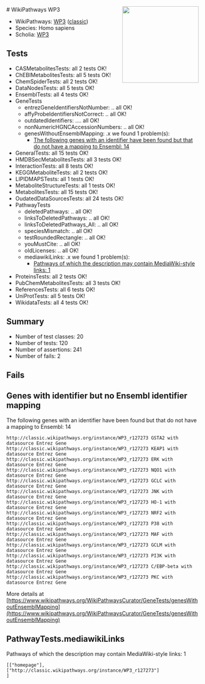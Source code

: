 <img style="float: right; width: 200px" src="https://upload.wikimedia.org/wikipedia/commons/thumb/8/83/Wplogo_with_text_500.png/640px-Wplogo_with_text_500.png" />
# WikiPathways WP3

* WikiPathways: [WP3](https://wikipathways.org/pathways/WP3) ([classic](https://classic.wikipathways.org/instance/WP3))
* Species: Homo sapiens
* Scholia: [WP3](https://scholia.toolforge.org/wikipathways/WP3)
## Tests
* CASMetabolitesTests: all 2 tests OK!
* ChEBIMetabolitesTests: all 5 tests OK!
* ChemSpiderTests: all 2 tests OK!
* DataNodesTests: all 5 tests OK!
* EnsemblTests: all 4 tests OK!
* GeneTests
    * entrezGeneIdentifiersNotNumber: .. all OK!
    * affyProbeIdentifiersNotCorrect: .. all OK!
    * outdatedIdentifiers: .... all OK!
    * nonNumericHGNCAccessionNumbers: .. all OK!
    * genesWithoutEnsemblMapping: .x we found 1 problem(s):
        * [The following genes with an identifier have been found but that do not have a mapping to Ensembl: 14](#c4e54311)
* GeneralTests: all 15 tests OK!
* HMDBSecMetabolitesTests: all 3 tests OK!
* InteractionTests: all 8 tests OK!
* KEGGMetaboliteTests: all 2 tests OK!
* LIPIDMAPSTests: all 1 tests OK!
* MetaboliteStructureTests: all 1 tests OK!
* MetabolitesTests: all 15 tests OK!
* OudatedDataSourcesTests: all 24 tests OK!
* PathwayTests
    * deletedPathways: .. all OK!
    * linksToDeletedPathways: .. all OK!
    * linksToDeletedPathways_All: .. all OK!
    * speciesMismatch: .. all OK!
    * testRoundedRectangle: .. all OK!
    * youMustCite: .. all OK!
    * oldLicenses: .. all OK!
    * mediawikiLinks: .x we found 1 problem(s):
        * [Pathways of which the description may contain MediaWiki-style links: 1](#da69cf45)
* ProteinsTests: all 2 tests OK!
* PubChemMetabolitesTests: all 3 tests OK!
* ReferencesTests: all 6 tests OK!
* UniProtTests: all 5 tests OK!
* WikidataTests: all 4 tests OK!


## Summary

* Number of test classes: 20
* Number of tests: 120
* Number of assertions: 241
* Number of fails: 2

## Fails

<a name="c4e54311" />

## Genes with identifier but no Ensembl identifier mapping

The following genes with an identifier have been found but that do not have a mapping to Ensembl: 14
```
http://classic.wikipathways.org/instance/WP3_r127273 GSTA2 with datasource Entrez Gene
http://classic.wikipathways.org/instance/WP3_r127273 KEAP1 with datasource Entrez Gene
http://classic.wikipathways.org/instance/WP3_r127273 ERK with datasource Entrez Gene
http://classic.wikipathways.org/instance/WP3_r127273 NQO1 with datasource Entrez Gene
http://classic.wikipathways.org/instance/WP3_r127273 GCLC with datasource Entrez Gene
http://classic.wikipathways.org/instance/WP3_r127273 JNK with datasource Entrez Gene
http://classic.wikipathways.org/instance/WP3_r127273 HO-1 with datasource Entrez Gene
http://classic.wikipathways.org/instance/WP3_r127273 NRF2 with datasource Entrez Gene
http://classic.wikipathways.org/instance/WP3_r127273 P38 with datasource Entrez Gene
http://classic.wikipathways.org/instance/WP3_r127273 MAF with datasource Entrez Gene
http://classic.wikipathways.org/instance/WP3_r127273 GCLM with datasource Entrez Gene
http://classic.wikipathways.org/instance/WP3_r127273 PI3K with datasource Entrez Gene
http://classic.wikipathways.org/instance/WP3_r127273 C/EBP-beta with datasource Entrez Gene
http://classic.wikipathways.org/instance/WP3_r127273 PKC with datasource Entrez Gene
```

More details at [https://www.wikipathways.org/WikiPathwaysCurator/GeneTests/genesWithoutEnsemblMapping](https://www.wikipathways.org/WikiPathwaysCurator/GeneTests/genesWithoutEnsemblMapping)

<a name="da69cf45" />

## PathwayTests.mediawikiLinks

Pathways of which the description may contain MediaWiki-style links: 1
```
[["homepage"],
["http://classic.wikipathways.org/instance/WP3_r127273"]
]
```

